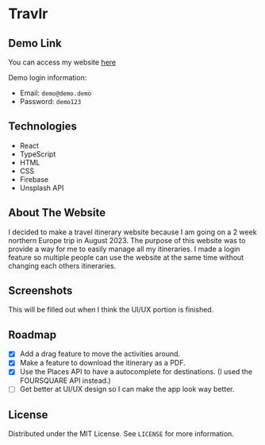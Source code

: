 # Travlr

## Demo Link

You can access my website [here](https://travlr-9c098.web.app/)

Demo login information:

- Email: `demo@demo.demo`
- Password: `demo123`

## Technologies

- React
- TypeScript
- HTML
- CSS
- Firebase
- Unsplash API

## About The Website

I decided to make a travel itinerary website because I am going on a 2 week
northern Europe trip in August 2023. The purpose of this website was to provide
a way for me to easily manage all my itineraries. I made a login feature so multiple
people can use the website at the same time without changing each others itineraries.

## Screenshots

This will be filled out when I think the UI/UX portion is finished.

## Roadmap

- [x] Add a drag feature to move the activities around.
- [x] Make a feature to download the itinerary as a PDF.
- [x] Use the Places API to have a autocomplete for destinations. (I used the FOURSQUARE API instead.)
- [ ] Get better at UI/UX design so I can make the app look way better.

## License

Distributed under the MIT License. See `LICENSE` for more information.
